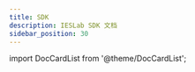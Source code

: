 ```yaml
---
title: SDK
description: IESLab SDK 文档
sidebar_position: 30
---
```


import DocCardList from '@theme/DocCardList';

<DocCardList />